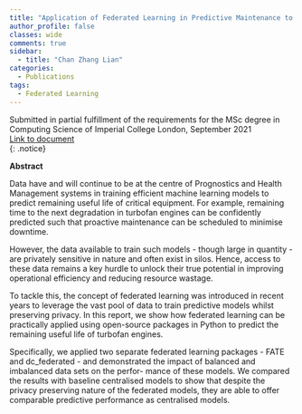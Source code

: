```yaml
---
title: "Application of Federated Learning in Predictive Maintenance to Predict Remaining Useful Life"
author_profile: false 
classes: wide
comments: true
sidebar:
  - title: "Chan Zhang Lian"
categories:
  - Publications
tags:
  - Federated Learning
---
```


Submitted in partial fulfillment of the requirements for the MSc degree in Computing Science of Imperial College London, September 2021<br>
[Link to document](https://github.com/IFoADataScienceResearch/IFoADataScienceResearch.github.io/blob/master/assets/pdfs/FL_predictive_maintenance.pdf)<br>
{: .notice}

<b> Abstract </b>

Data have and will continue to be at the centre of Prognostics and Health Management systems in training efficient machine learning models to predict remaining useful life of critical equipment. For example, remaining time to the next degradation in turbofan engines can be confidently predicted such that proactive maintenance can be scheduled to minimise downtime.

However, the data available to train such models - though large in quantity - are privately sensitive in nature and often exist in silos. Hence, access to these data remains a key hurdle to unlock their true potential in improving operational efficiency and reducing resource wastage.

To tackle this, the concept of federated learning was introduced in recent years to leverage the vast pool of data to train predictive models whilst preserving privacy. In this report, we show how federated learning can be practically applied using open-source packages in Python to predict the remaining useful life of turbofan engines.

Specifically, we applied two separate federated learning packages - FATE and dc_federated - and demonstrated the impact of balanced and imbalanced data sets on the perfor- mance of these models. We compared the results with baseline centralised models
to show that despite the privacy preserving nature of the federated models, they are able to offer comparable predictive performance as centralised models.
